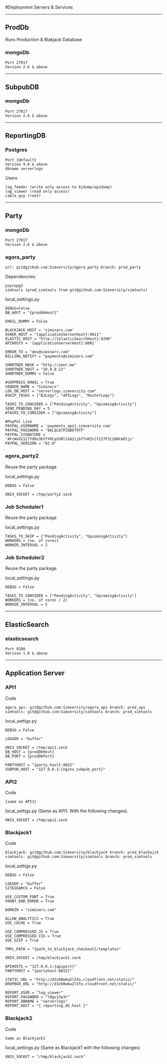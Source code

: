 #Deployment Servers & Services

___

## ProdDb
Runs Production & Blakjack Database

### mongoDb
    Port 27017
    Version 2.6 & above
___

## SubpubDB

### mongoDb
    Port 27017
    Version 2.6 & above

---

## ReportingDB

### Postgres

    Port {default}
    Version 9.0 & above
    dbname serverlogs
    
Users
    
    log_feeder (write only access to bjdump/apidump)
    log_viewer (read only access)
    cable_guy (root)
    
___

## Party

### mongoDb
    Port 27017
    Version 2.6 & above

### agora_party
    url: git@github.com:Simversity/agora_party branch: prod_party

Dependencies:

    psycopg2
    simtools (prod_simtools from git@github.com:Simversity/simtools)

local_settings.py

    DEBUG=False
    DB_HOST = "{proddbHost}"
    
    EMAIL_DUMMY = False

    BLACKJACK_HOST = 'siminars.com'
    USHER_HOST = "{applicationServerHost}:9011"
    ELASTIC_HOST = "http://{elasticSearchHost}:9200"
    APIHOSTS = '{applicationServerHost}:8001'

    ERROR_TO = "dev@siminars.com"
    BILLING_NOTIFY = "payments@siminars.com"

    SHORTNER_MASK = "http://smnr.me"
    SHORTNER_HOST = "10.0.0.22"
    SHORTNER_DUMMY = False

    #SUPPRESS_EMAIL = True
    SENDER_NAME = "Siminars"
    LOG_DB_HOST = "serverlogs.simversity.com"
    #SKIP_TASKS = ["BJLogs", "APILogs", "RouterLogs"]

    TASKS_TO_CONSIDER = ["PendingActivity", "UpcomingActivity"]
    SEND_PENDING_DAY = 5
    #TASKS_TO_CONSIDER = ["UpcomingActivity"]

    #PayPal Live
    PAYPAL_USERNAME = 'payments_api1.simversity.com'
    PAYPAL_PASSWORD = '86LQL87P2QB6T9TP'
    PAYPAL_SIGNATURE =    'AFcWxV21C7fd0v3bYYYRCpSSRl31A2ijbffnRZxlY127F1C26HCmEtjz'
    PAYPAL_VERSION = "82.0"
    
    
### agora_party2
Reuse the party package

local_settings.py

    DEBUG = False
    
    UNIX_SOCKET = /tmp/party2.sock

### Job Scheduler1
Reuse the party package

local_settings.py

    TASKS_TO_SKIP = ["PendingActivity", "UpcomingActivity"]
    WORKERS = [no. of cores]
    WORKER_INTERVAL = 2

### Job Scheduler2

Reuse the party package

local_settings.py

    DEBUG = False
    
    TASKS_TO_CONSIDER = ["PendingActivity", "UpcomingActivity"]
    WORKERS = [no. of cores / 2]
    WORKER_INTERVAL = 5

___

## ElasticSearch

### elasticsearch

    Port 9200
    Version 1.0 & above

---

## Application Server

### API1
Code

    agora_api: git@github.com:Simversity/agora_api branch: prod_api
    simtools: git@github.com:Simversity/simtools branch: prod_simtools
    
local_settigs.py

    DEBUG = False
    
    LOGGER = "buffer"
    
    UNIX_SOCKET = /tmp/api1.sock
    DB_HOST = {prodDbHost}
    DB_PORT = {prodDbPort}
    
    PARTYHOST = "{party_host}:8032"
    SUBPUB_HOST = "127.0.0.1:{nginx_subpub_port}"

### API2
Code

    {same as API1}
    
local_settigs.py (Same as API1. With the following changes).

    UNIX_SOCKET = /tmp/api2.sock
    
### Blackjack1
Code

    blackjack: git@github.com:Simversity/blackjack branch: prod_blackajck
    simtools: git@github.com:Simversity/simtools branch: prod_simtools
    
local_settigs.py

    DEBUG = False
       
    LOGGER = "buffer"
    SITESEARCH = False
    
    USE_CUSTOM_FONT = True
    FRONT_END_ERROR = True
    
    DOMAIN = "siminars.com"
    
    ALLOW_ANALYTICS = True
    USE_CACHE = True

    USE_COMPRESSED_JS = True
    USE_COMPRESSED_CSS = True
    USE_GZIP = True
    
    TMPL_PATH = "{path_to_blackjack_checkout}/templates"
    
    UNIX_SOCKET = /tmp/blackjack1.sock
    
    APIHOSTS = "127.0.0.1:{apiport}"
    PARTYHOST = "{partyhost:8032}"
    
    STATIC_URL = "http://d3z60wkw2l5fo.cloudfront.net/static/"
    DROPBOX_URL = "http://d3z60wkw2l5fo.cloudfront.net/static/"
    
    REPORT_USER = "log_viewer"
    REPORT_PASSWORD = "l0gv13w3r"
    REPORT_DBNAME = "serverlogs"
    REPORT_HOST = "{ reporting_db_host }"
    
### Blackjack2
Code

    Same as Blackjack1
    
local_settings.py (Same as Blackjack1 with the following changes)
    
    UNIX_SOCKET = "/tmp/blackjack2.sock"